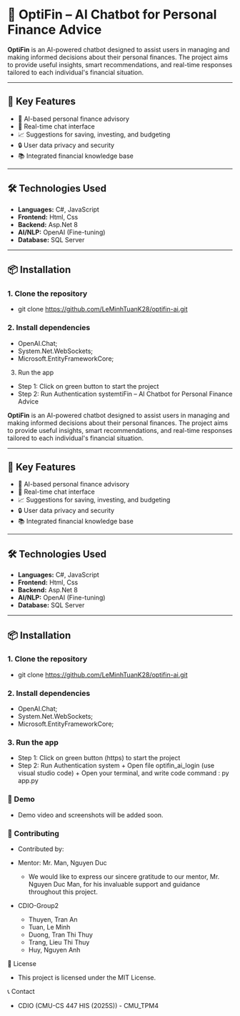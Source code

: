 # 💬 OptiFin – AI Chatbot for Personal Finance Advice

**OptiFin** is an AI-powered chatbot designed to assist users in managing and making informed decisions about their personal finances. The project aims to provide useful insights, smart recommendations, and real-time responses tailored to each individual's financial situation.

---

## 🚀 Key Features

- 🧠 AI-based personal finance advisory
- 💬 Real-time chat interface
- 📈 Suggestions for saving, investing, and budgeting
- 🔒 User data privacy and security
- 📚 Integrated financial knowledge base

---

## 🛠️ Technologies Used

- **Languages:** C#, JavaScript
- **Frontend:** Html, Css
- **Backend:** Asp.Net 8
- **AI/NLP:** OpenAI (Fine-tuning)
- **Database:** SQL Server


---

## 📦 Installation

### 1. Clone the repository

- git clone https://github.com/LeMinhTuanK28/optifin-ai.git

### 2. Install dependencies

- OpenAI.Chat;
- System.Net.WebSockets;
- Microsoft.EntityFrameworkCore;
  
3. Run the app

- Step 1: Click on green button to start the project
- Step 2: Run Authentication systemtiFin – AI Chatbot for Personal Finance Advice

**OptiFin** is an AI-powered chatbot designed to assist users in managing and making informed decisions about their personal finances. The project aims to provide useful insights, smart recommendations, and real-time responses tailored to each individual's financial situation.

---

## 🚀 Key Features

- 🧠 AI-based personal finance advisory
- 💬 Real-time chat interface
- 📈 Suggestions for saving, investing, and budgeting
- 🔒 User data privacy and security
- 📚 Integrated financial knowledge base

---

## 🛠️ Technologies Used

- **Languages:** C#, JavaScript
- **Frontend:** Html, Css
- **Backend:** Asp.Net 8
- **AI/NLP:** OpenAI (Fine-tuning)
- **Database:** SQL Server


---

## 📦 Installation

### 1. Clone the repository

- git clone https://github.com/LeMinhTuanK28/optifin-ai.git

### 2. Install dependencies

- OpenAI.Chat;
- System.Net.WebSockets;
- Microsoft.EntityFrameworkCore;
  
### 3. Run the app

- Step 1: Click on green button (https) to start the project
- Step 2: Run Authentication system
        + Open file optifin_ai_login (use visual studio code)
        + Open your terminal, and write code command : py app.py

### 🧪 Demo
- Demo video and screenshots will be added soon.

### 🤝 Contributing
- Contributed by: 

 - Mentor: Mr. Man, Nguyen Duc
    - We would like to express our sincere gratitude to our mentor, Mr. Nguyen Duc Man, for his invaluable support and guidance throughout this project.
    
 - CDIO-Group2
   - Thuyen, Tran An 
   - Tuan, Le Minh 
   - Duong, Tran Thi Thuy 
   - Trang, Lieu Thi Thuy 
   - Huy, Nguyen Anh 

📜 License
- This project is licensed under the MIT License.

📞 Contact
- CDIO (CMU-CS 447 HIS (2025S)) - CMU_TPM4

